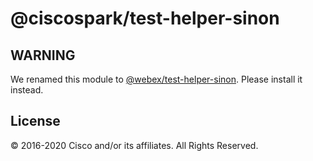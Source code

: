 # @ciscospark/test-helper-sinon

## WARNING

We renamed this module to [@webex/test-helper-sinon](https://www.npmjs.com/package/@webex/test-helper-sinon). Please install it instead.

## License

© 2016-2020 Cisco and/or its affiliates. All Rights Reserved.
